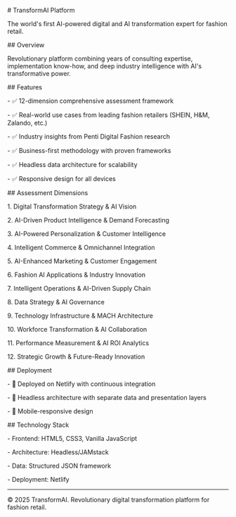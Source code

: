 \# TransformAI Platform



The world's first AI-powered digital and AI transformation expert for fashion retail.



\## Overview

Revolutionary platform combining years of consulting expertise, implementation know-how, and deep industry intelligence with AI's transformative power.



\## Features

\- ✅ 12-dimension comprehensive assessment framework

\- ✅ Real-world use cases from leading fashion retailers (SHEIN, H\&M, Zalando, etc.)

\- ✅ Industry insights from Penti Digital Fashion research  

\- ✅ Business-first methodology with proven frameworks

\- ✅ Headless data architecture for scalability

\- ✅ Responsive design for all devices



\## Assessment Dimensions

1\. Digital Transformation Strategy \& AI Vision

2\. AI-Driven Product Intelligence \& Demand Forecasting

3\. AI-Powered Personalization \& Customer Intelligence

4\. Intelligent Commerce \& Omnichannel Integration

5\. AI-Enhanced Marketing \& Customer Engagement

6\. Fashion AI Applications \& Industry Innovation

7\. Intelligent Operations \& AI-Driven Supply Chain

8\. Data Strategy \& AI Governance

9\. Technology Infrastructure \& MACH Architecture

10\. Workforce Transformation \& AI Collaboration

11\. Performance Measurement \& AI ROI Analytics

12\. Strategic Growth \& Future-Ready Innovation



\## Deployment

\- 🚀 Deployed on Netlify with continuous integration

\- 🔄 Headless architecture with separate data and presentation layers

\- 📱 Mobile-responsive design



\## Technology Stack

\- Frontend: HTML5, CSS3, Vanilla JavaScript

\- Architecture: Headless/JAMstack

\- Data: Structured JSON framework

\- Deployment: Netlify



---

© 2025 TransformAI. Revolutionary digital transformation platform for fashion retail.

